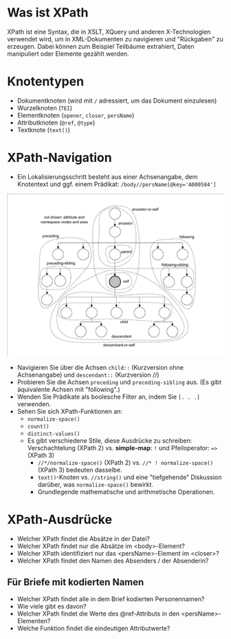 # Was ist XPath
XPath ist eine Syntax, die in XSLT, XQuery und anderen X-Technologien verwendet wird, um in XML-Dokumenten zu navigieren und "Rückgaben" zu erzeugen. 
Dabei können zum Beispiel Teilbäume extrahiert, Daten manipuliert oder Elemente gezählt werden.  

# Knotentypen
- Dokumentknoten (wird mit `/` adressiert, um das Dokument einzulesen)
- Wurzelknoten (`TEI`)
- Elementknoten (`opener`, `closer`, `persName`)
- Attributknoten (`@ref`, `@type`) 
- Textknote (`text()`)

# XPath-Navigation
- Ein Lokalisierungsschritt besteht aus einer Achsenangabe, dem Knotentext und ggf. einem Prädikat: `/body//persName[@key='A000584']`

![XPath Achsen](xpath-axis.gif)
  
- Navigieren Sie über die Achsen `child::` (Kurzversion ohne Achsenangabe) und `descendant::` (Kurzversion //)
- Probieren Sie die Achsen `preceding` und `preceding-sibling` aus. (Es gibt äquivalente Achsen mit "following".)
- Wenden Sie Prädikate als boolesche Filter an, indem Sie `[. . .]` verwenden.
- Sehen Sie sich XPath-Funktionen an:
    - `normalize-space()`
    - `count()`
    - `distinct-values()`
    - Es gibt verschiedene Stile, diese Ausdrücke zu schreiben: Verschachtelung (XPath 2) vs. **simple-map**: `!` und Pfeiloperator: `=>` (XPath 3)
        - `//*/normalize-space()` (XPath 2) vs. `//* ! normalize-space()` (XPath 3) bedeuten dasselbe.
        - `text()`-Knoten vs. `//string()` und eine "tiefgehende" Diskussion darüber, was `normalize-space()` bewirkt.
        - Grundlegende mathematische und arithmetische Operationen.

# XPath-Ausdrücke
- Welcher XPath findet die Absätze in der Datei?
- Welcher XPath findet nur die Absätze im \<body\>-Element?
- Welcher XPath identifiziert nur das \<persName\>-Element im \<closer\>?
- Welcher XPath findet den Namen des Absenders / der Absenderin?

## Für Briefe mit kodierten Namen
- Welcher XPath findet alle in dem Brief kodierten Personennamen?
- Wie viele gibt es davon?
- Welcher XPath findet die Werte des @ref-Attributs in den \<persName\>-Elementen?
- Welche Funktion findet die eindeutigen Attributwerte?
